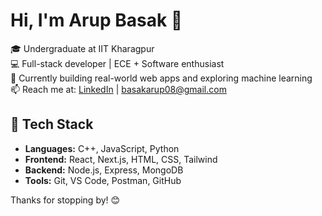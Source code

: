# Hi, I'm Arup Basak 👋

🎓 Undergraduate at IIT Kharagpur  
💻 Full-stack developer | ECE + Software enthusiast  
🚀 Currently building real-world web apps and exploring machine learning  
📫 Reach me at: [LinkedIn](https://www.linkedin.com/in/arup-basak-963662223/) | basakarup08@gmail.com

## 🔧 Tech Stack
- **Languages:** C++, JavaScript, Python  
- **Frontend:** React, Next.js, HTML, CSS, Tailwind  
- **Backend:** Node.js, Express, MongoDB  
- **Tools:** Git, VS Code, Postman, GitHub  

Thanks for stopping by! 😊


